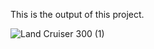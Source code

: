 This is the output of this project.

![Land Cruiser 300 (1)](https://github.com/user-attachments/assets/69d27033-8bc4-4ade-8760-eba4ee7a392b)
